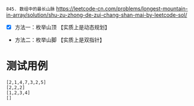 
`845. 数组中的最长山脉` https://leetcode-cn.com/problems/longest-mountain-in-array/solution/shu-zu-zhong-de-zui-chang-shan-mai-by-leetcode-sol/
- [x] 方法一：枚举山顶 【实质上是动态规划】
- 方法二：枚举山脚 【实质上是双指针】

# 测试用例

```
[2,1,4,7,3,2,5]
[2,2,2]
[1,2,3,4]
[]
```
